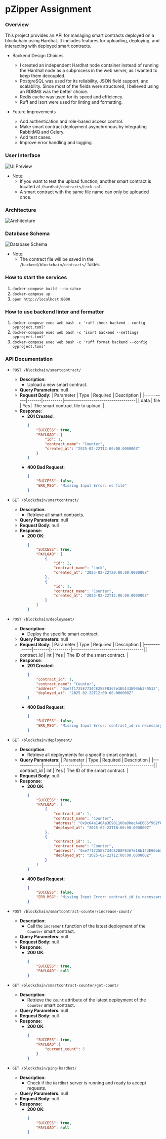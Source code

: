 # pZipper Assignment

### Overview
This project provides an API for managing smart contracts deployed on a blockchain using Hardhat. It includes features for uploading, deploying, and interacting with deployed smart contracts.

* Backend Design Choices
    * I created an independent Hardhat node container instead of running the Hardhat node as a subprocess in the web server, as I wanted to keep them decoupled.
    * PostgreSQL was used for its reliability, JSON field support, and scalability. Since most of the fields were structured, I believed using an RDBMS was the better choice.
    * Redis cache was used for its speed and efficiency.
    * Ruff and isort were used for linting and formatting.
    
* Future Improvements
    * Add authentication and role-based access control.
    * Make smart contract deployment asynchronous by integrating RabbitMQ and Celery.
    * Add test cases.
    * Improve error handling and logging.

### User Interface
![UI Preview](ui.png)
* Note:
    * If you want to test the upload function, another smart contract is located at `/hardhat/contracts/Lock.sol`.
    * A smart contract with the same file name can only be uploaded once.

### Architecture
![Architecture](architecture.png)

### Database Schema
![Database Schema](database_schema.png)
<!-- ```mermaid
erDiagram
    SMARTCONTRACT {
        BIGINT id PK
        VARCHAR(100) contract_file
        TEXT contract_name "UNIQUE"
        JSONB contract_abi
        JSONB contract_bytecode
        TIMEZONETZ created_at
    }

    SMARTCONTRACTDEPLOYMENT {
        BIGINT id PK
        BIGINT smart_contract_id FK
        VARCHAR(42) address "UNIQUE"
        VARCHAR(66) transaction_hash "UNIQUE"
        TIMEZONETZ deployed_at
    }

    SMARTCONTRACT ||--o{ SMARTCONTRACTDEPLOYMENT : "1 to N"
``` -->
* Note:
    * The contract file will be saved in the `/backend/blockchain/contracts/` folder.

### How to start the services
1. `docker-compose build --no-cahce`
2. `docker-compose up`
3. `open http://localhost:8000`

### How to use backend linter and formatter
1. `docker-compose exec web bash -c 'ruff check backend --config pyproject.toml'`
2. `docker-compose exec web bash -c 'isort backend --settings pyproject.toml'`
3. `docker-compose exec web bash -c 'ruff format backend --config pyproject.toml'`

### API Documentation
* `POST /blockchain/smartcontract/`
    * **Description**: 
        * Upload a new smart contract.
    * **Query Parameters**: null  
    * **Request Body**:
        | Parameter | Type  | Required | Description                        |
        |-----------|-------|----------|------------------------------------|
        | data      | file  | Yes      | The smart contract file to upload. |
    * **Response**:
        - **201 Created**:
            ```json
            {
                "SUCCESS": true,
                "PAYLOAD": {
                    "id": 1,
                    "contract_name": "Counter",
                    "created_at": "2025-02-22T12:00:00.000000Z"
                }
            }
            ```
        - **400 Bad Request**:
            ```json
            {
                "SUCCESS": false,
                "ERR_MSG": "Missing Input Error: no file"
            }
            ```

* `GET /blockchain/smartcontract/`
    * **Description**: 
        * Retrieve all smart contracts.
    * **Query Parameters**: null  
    * **Request Body**: null  
    * **Response**:
        - **200 OK**:
            ```json
            {
                "SUCCESS": true,
                "PAYLOAD": [
                    {
                        "id": 2,
                        "contract_name": "Lock",
                        "created_at": "2025-02-22T20:00:00.000000Z"
                    },
                    {
                        "id": 1,
                        "contract_name": "Counter",
                        "created_at": "2025-02-22T12:00:00.000000Z"
                    }
                ]
            }
            ```

* `POST /blockchain/deployment/`
    * **Description**: 
        * Deploy the specific smart contract.
    * **Query Parameters**: null  
    * **Request Body**:
        | Parameter    | Type   | Required | Description                        |
        |--------------|--------|----------|------------------------------------|
        | contract_id  | int    | Yes      | The ID of the smart contract.      |
    * **Response**:
        - **201 Created**:
            ```json
            {
                "contract_id": 1,
                "contract_name": "Counter",
                "address": "0xe7f1725E7734CE288F8367e1Bb143E90bb3F0512",
                "deployed_at": "2025-02-22T12:00:00.000000Z"
            }
            ```
        - **400 Bad Request**:
            ```json
            {
                "SUCCESS": false,
                "ERR_MSG": "Missing Input Error: contract_id is necessary"
            }
            ```

* `GET /blockchain/deployment/`
    * **Description**: 
        * Retrieve all deployments for a specific smart contract.
    * **Query Parameters**:
        | Parameter    | Type   | Required | Description                        |
        |--------------|--------|----------|------------------------------------|
        | contract_id  | int    | Yes      | The ID of the smart contract.      |
    * **Request Body**: null
    * **Response**:
        - **200 OK**:
            ```json
            {
                "SUCCESS": true,
                "PAYLOAD": [
                    {
                        "contract_id": 1,
                        "contract_name": "Counter",
                        "address": "0xDc64a140Aa3E981100a9becA4E685f962f0cF6C9",
                        "deployed_at": "2025-02-23T18:00:00.000000Z"
                    },
                    {
                        "contract_id": 1,
                        "contract_name": "Counter",
                        "address": "0xe7f1725E7734CE288F8367e1Bb143E90bb3F0512",
                        "deployed_at": "2025-02-22T12:00:00.000000Z"
                    }
                ]
            }
            ```
        - **400 Bad Request**:
            ```json
            {
                "SUCCESS": false,
                "ERR_MSG": "Missing Input Error: contract_id is necessary"
            }
            ```

* `POST /blockchain/smartcontract-counter/increase-count/`
    * **Description**: 
        * Call the `increment` function of the latest deployment of the `Counter` smart contract.
    * **Query Parameters**: null  
    * **Request Body**: null  
    * **Response**:
        - **200 OK**:
            ```json
            {
                "SUCCESS": true,
                "PAYLOAD": null
            }
            ```

* `GET /blockchain/smartcontract-counter/get-count/`
    * **Description**: 
        * Retrieve the `count` attribute of the latest deployment of the `Counter` smart contract.
    * **Query Parameters**: null  
    * **Request Body**: null  
    * **Response**:
        - **200 OK**:
            ```json
            {
                "SUCCESS": true,
                "PAYLOAD":{
                    "current_count": 5
                }
            }
            ```

* `GET /blockchain/ping-hardhat/`
    * **Description**: 
        * Check if the `Hardhat` server is running and ready to accept requests.
    * **Query Parameters**: null  
    * **Request Body**: null
    * **Response**:
        - **200 OK**:
            ```json
            {
                "SUCCESS": true,
                "PAYLOAD": null
            }
            ```